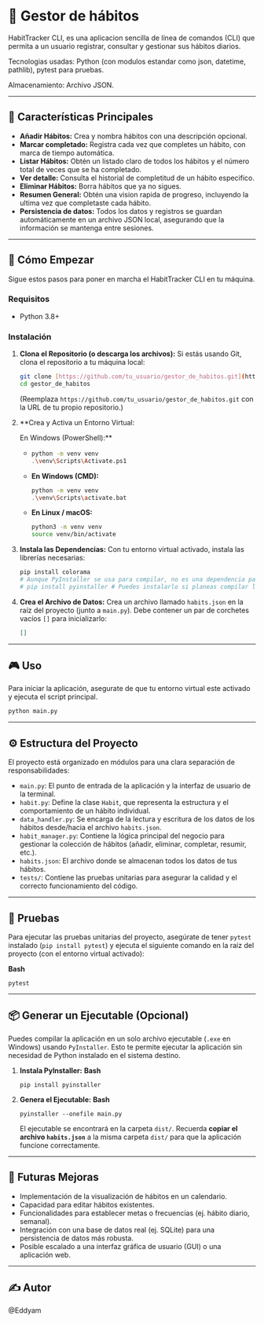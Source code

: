 # 🎯 Gestor de hábitos

HabitTracker CLI, es una aplicacion sencilla  de línea de comandos (CLI) que permita a un usuario registrar, consultar y gestionar sus hábitos diarios.

Tecnologias usadas: Python (con modulos estandar como json, datetime, pathlib), pytest para pruebas.

Almacenamiento: Archivo JSON.

---



## 🌟 Características Principales

* **Añadir Hábitos:** Crea y nombra hábitos con una descripción opcional.
* **Marcar completado:** Registra cada vez que completes un hábito, con marca de tiempo automática.
* **Listar Hábitos:** Obtén un listado claro de todos los hábitos y el número total de veces que se ha completado.
* **Ver detalle:** Consulta el historial de completitud de un hábito especifico.
* **Eliminar Hábitos:** Borra hábitos que ya no sigues.
* **Resumen General:** Obtén una vision rapida de progreso, incluyendo la ultima vez que completaste cada hábito.
* **Persistencia de datos:** Todos los datos y registros se guardan automáticamente en un archivo JSON local, asegurando que la información se mantenga entre sesiones.

---



## 🚀 Cómo Empezar

Sigue estos pasos para poner en marcha el HabitTracker CLI en tu máquina.

### Requisitos

* Python 3.8+

### Instalación 

1. **Clona el Repositorio (o descarga los archivos):**
   Si estás usando Git, clona el repositorio a tu máquina local:

   ```bash
   git clone [https://github.com/tu_usuario/gestor_de_habitos.git](https://github.com/tu_usuario/gestor_de_habitos.git)
   cd gestor_de_habitos
   ```

   (Reemplaza `https://github.com/tu_usuario/gestor_de_habitos.git` con la URL de tu propio repositorio.)
2. **Crea y Activa un Entorno Virtual:

   En Windows (PowerShell):**

   * ```bash
     python -m venv venv
     .\venv\Scripts\Activate.ps1
     ```
   * **En Windows (CMD):**
     ```bash
     python -m venv venv
     .\venv\Scripts\activate.bat
     ```
   * **En Linux / macOS:**
     ```bash
     python3 -m venv venv
     source venv/bin/activate
     ```
3. **Instala las Dependencias:**
   Con tu entorno virtual activado, instala las librerías necesarias:

   ```bash
   pip install colorama
   # Aunque PyInstaller se usa para compilar, no es una dependencia para ejecutar el código fuente
   # pip install pyinstaller # Puedes instalarlo si planeas compilar la app
   ```
4. **Crea el Archivo de Datos:**
   Crea un archivo llamado `habits.json` en la raíz del proyecto (junto a `main.py`). Debe contener un par de corchetes vacíos `[]` para inicializarlo:

   ```json
   []
   ```

---

## 🎮 Uso

Para iniciar la aplicación, asegurate de que tu entorno virtual este activado y ejecuta el script principal. 

```bash
python main.py
```

---



## ⚙️ Estructura del Proyecto

El proyecto está organizado en módulos para una clara separación de responsabilidades:

* `main.py`: El punto de entrada de la aplicación y la interfaz de usuario de la terminal.
* `habit.py`: Define la clase `Habit`, que representa la estructura y el comportamiento de un hábito individual.
* `data_handler.py`: Se encarga de la lectura y escritura de los datos de los hábitos desde/hacia el archivo `habits.json`.
* `habit_manager.py`: Contiene la lógica principal del negocio para gestionar la colección de hábitos (añadir, eliminar, completar, resumir, etc.).
* `habits.json`: El archivo donde se almacenan todos los datos de tus hábitos.
* `tests/`: Contiene las pruebas unitarias para asegurar la calidad y el correcto funcionamiento del código.

---



## 🧪 Pruebas

Para ejecutar las pruebas unitarias del proyecto, asegúrate de tener `pytest` instalado (`pip install pytest`) y ejecuta el siguiente comando en la raíz del proyecto (con el entorno virtual activado):

**Bash**

```
pytest
```

---

## 📦 Generar un Ejecutable (Opcional)

Puedes compilar la aplicación en un solo archivo ejecutable (`.exe` en Windows) usando `PyInstaller`. Esto te permite ejecutar la aplicación sin necesidad de Python instalado en el sistema destino.

1. **Instala PyInstaller:**
   **Bash**

   ```
   pip install pyinstaller
   ```
2. **Genera el Ejecutable:**
   **Bash**

   ```
   pyinstaller --onefile main.py
   ```

   El ejecutable se encontrará en la carpeta `dist/`. Recuerda **copiar el archivo `habits.json`** a la misma carpeta `dist/` para que la aplicación funcione correctamente.

---

## 🔮 Futuras Mejoras

* Implementación de la visualización de hábitos en un calendario.
* Capacidad para editar hábitos existentes.
* Funcionalidades para establecer metas o frecuencias (ej. hábito diario, semanal).
* Integración con una base de datos real (ej. SQLite) para una persistencia de datos más robusta.
* Posible escalado a una interfaz gráfica de usuario (GUI) o una aplicación web.

---



## ✍️ Autor

@Eddyam
